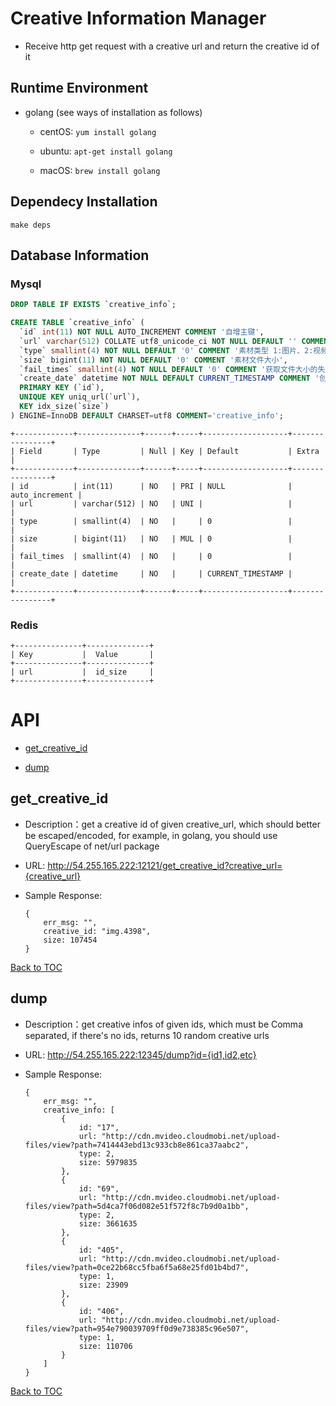 Creative Information Manager
===

* Receive http get request with a creative url and return the creative id of it


Runtime Environment
---

* golang (see ways of installation as follows)

  * centOS: `yum install golang`

  * ubuntu: `apt-get install golang`

  * macOS: `brew install golang`


Dependecy Installation
---

    make deps


Database Information
---

### Mysql

```sql
DROP TABLE IF EXISTS `creative_info`;

CREATE TABLE `creative_info` (
  `id` int(11) NOT NULL AUTO_INCREMENT COMMENT '自增主键',
  `url` varchar(512) COLLATE utf8_unicode_ci NOT NULL DEFAULT '' COMMENT '素材链接',
  `type` smallint(4) NOT NULL DEFAULT '0' COMMENT '素材类型 1:图片、2:视频',
  `size` bigint(11) NOT NULL DEFAULT '0' COMMENT '素材文件大小',
  `fail_times` smallint(4) NOT NULL DEFAULT '0' COMMENT '获取文件大小的失败次数',
  `create_date` datetime NOT NULL DEFAULT CURRENT_TIMESTAMP COMMENT '创建时间',
  PRIMARY KEY (`id`),
  UNIQUE KEY uniq_url(`url`),
  KEY idx_size(`size`)
) ENGINE=InnoDB DEFAULT CHARSET=utf8 COMMENT='creative_info';
```

```
+-------------+--------------+------+-----+-------------------+----------------+
| Field       | Type         | Null | Key | Default           | Extra          |
+-------------+--------------+------+-----+-------------------+----------------+
| id          | int(11)      | NO   | PRI | NULL              | auto_increment |
| url         | varchar(512) | NO   | UNI |                   |                |
| type        | smallint(4)  | NO   |     | 0                 |                |
| size        | bigint(11)   | NO   | MUL | 0                 |                |
| fail_times  | smallint(4)  | NO   |     | 0                 |                |
| create_date | datetime     | NO   |     | CURRENT_TIMESTAMP |                |
+-------------+--------------+------+-----+-------------------+----------------+
```

### Redis

```
+---------------+--------------+
| Key           |  Value       | 
+---------------+--------------+
| url           |  id_size     | 
+---------------+--------------+
```


API 
===

* [get_creative_id](#get_creative_id) 
 
* [dump](#dump)


get_creative_id
--- 
 
* Description：get a creative id of given creative_url, which should better be escaped/encoded, for example, in golang, you should use QueryEscape of net/url package

* URL: http://54.255.165.222:12121/get_creative_id?creative_url={creative_url}
 
* Sample Response:
 
  ```
  {
      err_msg: "",
      creative_id: "img.4398",
      size: 107454
  }
  ``` 

[Back to TOC](#API) 


dump
--- 

* Description：get creative infos of given ids, which must be Comma separated, if there's no ids, returns 10 random creative urls

* URL: http://54.255.165.222:12345/dump?id={id1,id2,etc}
 
* Sample Response:
 
  ```
  {
      err_msg: "",
      creative_info: [
          {
              id: "17",
              url: "http://cdn.mvideo.cloudmobi.net/upload-files/view?path=7414443ebd13c933cb8e861ca37aabc2",
              type: 2,
              size: 5979835
          },
          {
              id: "69",
              url: "http://cdn.mvideo.cloudmobi.net/upload-files/view?path=5d4ca7f06d082e51f572f8c7b9d0a1bb",
              type: 2,
              size: 3661635
          },
          {
              id: "405",
              url: "http://cdn.mvideo.cloudmobi.net/upload-files/view?path=0ce22b68cc5fba6f5a68e25fd01b4bd7",
              type: 1,
              size: 23909
          },
          {
              id: "406",
              url: "http://cdn.mvideo.cloudmobi.net/upload-files/view?path=954e790039709ff0d9e738385c96e507",
              type: 1,
              size: 110706
          }
      ]
  }
  ``` 

[Back to TOC](#API) 
